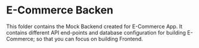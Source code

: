 # E-Commerce Backen

This folder contains the Mock Backend created for E-Commerce App. It contains different API end-points and database configuration for building E-Commerce; so that you can focus on building Frontend.
